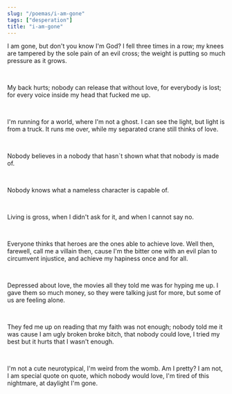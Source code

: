 ```yaml
---
slug: "/poemas/i-am-gone"
tags: ["desperation"]
title: "i-am-gone"
---
```

I am gone, but don't you know I'm God? I fell three times in a row; my knees are tampered by the sole pain of an evil cross; the weight is putting so much pressure as it grows.

&nbsp;

My back hurts; nobody can release that without love, for everybody is lost; for every voice inside my head that fucked me up.

&nbsp;

I'm running for a world, where I'm not a ghost. I can see the light, but light is from a truck. It runs me over, while my separated crane still thinks of love.

&nbsp;

Nobody believes in a nobody that hasn´t shown what that nobody is made of.

&nbsp;

Nobody knows what a nameless character is capable of.

&nbsp;

Living is gross, when I didn't ask for it, and when I cannot say no.

&nbsp;

Everyone thinks that heroes are the ones able to achieve love. Well then, farewell, call me a villain then, cause I'm the bitter one with an evil plan to circumvent injustice, and achieve my hapiness once and for all.

&nbsp;

Depressed about love, the movies all they told me was for hyping me up. I gave them so much money, so they were talking just for more, but some of us are feeling alone. 

&nbsp;

They fed me up on reading that my faith was not enough; nobody told me it was cause I am ugly broken broke bitch, that nobody could love, I tried my best but it hurts that I wasn't enough.

&nbsp;

I'm not a cute neurotypical, I'm weird from the womb. Am I pretty? I am not, I am special quote on quote, which nobody would love, I'm tired of this nightmare, at daylight I'm gone.